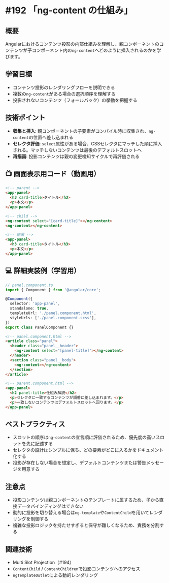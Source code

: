 # #192 「ng-content の仕組み」

## 概要
Angularにおけるコンテンツ投影の内部仕組みを理解し、親コンポーネントのコンテンツが子コンポーネント内の`ng-content`へどのように挿入されるのかを学びます。

## 学習目標
- コンテンツ投影のレンダリングフローを説明できる
- 複数の`ng-content`がある場合の選択順序を理解する
- 投影されないコンテンツ（フォールバック）の挙動を把握する

## 技術ポイント
- **収集と挿入**: 親コンポーネントの子要素がコンパイル時に収集され、`ng-content`の位置へ差し込まれる
- **セレクタ評価**: `select`属性がある場合、CSSセレクタにマッチした順に挿入される。マッチしないコンテンツは最後のデフォルトスロットへ
- **再描画**: 投影コンテンツは親の変更検知サイクルで再評価される

## 📺 画面表示用コード（動画用）

```html
<!-- parent -->
<app-panel>
  <h3 card-title>タイトル</h3>
  <p>本文</p>
</app-panel>
```

```html
<!-- child -->
<ng-content select="[card-title]"></ng-content>
<ng-content></ng-content>
```

```html
<!-- 結果 -->
<app-panel>
  <h3 card-title>タイトル</h3>
  <p>本文</p>
</app-panel>
```

## 💻 詳細実装例（学習用）
```typescript
// panel.component.ts
import { Component } from '@angular/core';

@Component({
  selector: 'app-panel',
  standalone: true,
  templateUrl: './panel.component.html',
  styleUrls: ['./panel.component.scss'],
})
export class PanelComponent {}
```

```html
<!-- panel.component.html -->
<article class="panel">
  <header class="panel__header">
    <ng-content select="[panel-title]"></ng-content>
  </header>
  <section class="panel__body">
    <ng-content></ng-content>
  </section>
</article>
```

```html
<!-- parent.component.html -->
<app-panel>
  <h2 panel-title>仕組み解説</h2>
  <p>セレクタに一致するコンテンツが順番に差し込まれます。</p>
  <p>一致しないコンテンツはデフォルトスロットへ回ります。</p>
</app-panel>
```

## ベストプラクティス
- スロットの順序は`ng-content`の宣言順に評価されるため、優先度の高いスロットを先に記述する
- セレクタの設計はシンプルに保ち、どの要素がどこに入るかをドキュメント化する
- 投影が存在しない場合を想定し、デフォルトコンテンツまたは警告メッセージを用意する

## 注意点
- 投影コンテンツは親コンポーネントのテンプレートに属するため、子から直接データバインディングはできない
- 動的に投影を切り替える場合は`ng-template`や`ContentChild`を用いてレンダリングを制御する
- 複雑な投影ロジックを持たせすぎると保守が難しくなるため、責務を分割する

## 関連技術
- Multi Slot Projection（#194）
- `ContentChild` / `ContentChildren`で投影コンテンツへのアクセス
- `ngTemplateOutlet`による動的レンダリング


